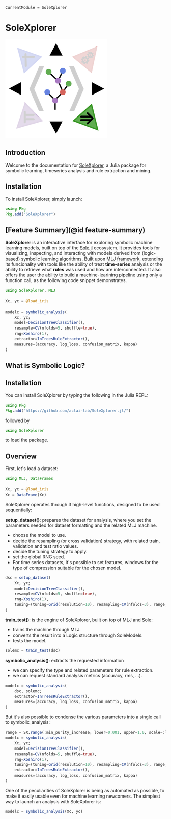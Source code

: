 ```@meta
CurrentModule = SoleXplorer
```

# SoleXplorer
![header](https://raw.githubusercontent.com/aclai-lab/SoleXplorer.jl/refs/heads/main/logo.png)

## Introduction

Welcome to the documentation for [SoleXplorer](https://github.com/aclai-lab/SoleXplorer.jl), a Julia package for symbolic learning, timeseries analysis and rule extraction and mining.

## Installation

To install SoleXplorer, simply launch:
```julia
using Pkg
Pkg.add("SoleXplorer")
```

## [Feature Summary](@id feature-summary)

<!-- * Provides tools for visualizing, inspecting, and interacting with models derived from (logic-based) symbolic learning algorithms.
* Enhance the workflow 

* Define atomic facts, called *items*, that can be true or false with respect to some instance data; for example, given a collection of signals `I=[[1,2,3], [4,5,6], [7,8,9]]`, an item `p` could encode the fact that `sum(I[2]) < 16`.
* Enhance the expressivity of each item and combine them in sets, called *itemsets*, leveraging more-than-propositional logical formalisms; considering the instance data `I` above, for example, an item `q` could encode the fact that `mean(I[3]) = 8` and `q and after p` encodes the fact that `q` is true for the i-th dimension of the instance and `p` is true at the same time on the (i+1)-th dimension.
* Extract the *association rules* hidden in data; for example, the rule `p => q` encodes the fact that, if `p` is true, then `q` is true too. The extraction process is easily configurable via a [`Miner`](@ref) object, and can be executed with the parallel implementation of state-of-the-art algorithms.
* Analyze and recap the extract rules in a succinct manner. -->

**SoleXplorer** is an interactive interface for exploring symbolic machine learning models, built on top of the [Sole.jl](https://github.com/aclai-lab/Sole.jl) ecosystem. It provides tools for visualizing, inspecting, and interacting with models derived from (logic-based) symbolic learning algorithms.
Built upon [MLJ framework](https://juliaai.github.io/MLJ.jl/stable/), extending its funcionality with tools like the ability of treat **time-series** analysis or the ability to retrieve what **rules** was used and how are interconnected.
It also offers the user the ability to build a machine-learining pipeline using only a function call, as the following code snippet demonstrates.

```julia
using SoleXplorer, MLJ

Xc, yc = @load_iris

modelc = symbolic_analysis(
    Xc, yc;
    model=DecisionTreeClassifier(),
    resample=CV(nfolds=5, shuffle=true),
    rng=Xoshiro(1),
    extractor=InTreesRuleExtractor(),
    measures=(accuracy, log_loss, confusion_matrix, kappa)      
)
```

## What is Symbolic Logic?

## Installation

You can install SoleXplorer by typing the following in the Julia REPL:
```julia
using Pkg
Pkg.add("https://github.com/aclai-lab/SoleXplorer.jl/")
```

followed by 
```julia
using SoleXplorer
```
to load the package.

## Overview
First, let's load a dataset:
```julia
using MLJ, DataFrames

Xc, yc = @load_iris
Xc = DataFrame(Xc)
```

SoleXplorer operates through 3 high-level functions, designed to be used sequentially:

**setup_dataset()**: prepares the dataset for analysis, where you set the parameters needed for dataset formatting and the related MLJ machine.
- choose the model to use.
- decide the resampling (or cross validation) strategy, with related train, validation and test ratio values.
- decide the tuning strategy to apply.
- set the global RNG seed.
- For time series datasets, it's possible to set features, windows for the type of compression suitable for the chosen model.

```julia
dsc = setup_dataset(
    Xc, yc;
    model=DecisionTreeClassifier(),
    resample=CV(nfolds=5, shuffle=true),
    rng=Xoshiro(1),
    tuning=(tuning=Grid(resolution=10), resampling=CV(nfolds=3), range, measure=accuracy, repeats=2)    
)
```

**train_test()**: is the engine of SoleXplorer, built on top of MLJ and Sole:
- trains the machine through MLJ.
- converts the result into a Logic structure through SoleModels.
- tests the model.

```julia
solemc = train_test(dsc)
```

**symbolic_analysis()**: extracts the requested information
- we can specify the type and related parameters for rule extraction.
- we can request standard analysis metrics (accuracy, rms, ...).

```julia
modelc = symbolic_analysis(
    dsc, solemc;
    extractor=InTreesRuleExtractor(),
    measures=(accuracy, log_loss, confusion_matrix, kappa)
)
```

But it's also possible to condense the various parameters into a single call to symbolic_analysis:

```julia
range = SX.range(:min_purity_increase; lower=0.001, upper=1.0, scale=:log)
modelc = symbolic_analysis(
    Xc, yc;
    model=DecisionTreeClassifier(),
    resample=CV(nfolds=5, shuffle=true),
    rng=Xoshiro(1),
    tuning=(tuning=Grid(resolution=10), resampling=CV(nfolds=3), range, measure=accuracy, repeats=2),
    extractor=InTreesRuleExtractor(),
    measures=(accuracy, log_loss, confusion_matrix, kappa)      
)
```

One of the peculiarities of SoleXplorer is being as automated as possible, to make it easily usable even for machine learning newcomers.
The simplest way to launch an analysis with SoleXplorer is:

```julia
modelc = symbolic_analysis(Xc, yc)
```



<!-- To start out, let's discuss the high-level functionality provided by the package, which hopefully will help direct you to more specific documentation for your use-case:

  * [`CSV.File`](@ref): the most commonly used function for ingesting delimited data; will read an entire data input or vector of data inputs, detecting number of columns and rows, along with the type of data for each column. Returns a `CSV.File` object, which is like a lightweight table/DataFrame. Assuming `file` is a variable of a `CSV.File` object, individual columns can be accessed like `file.col1`, `file[:col1]`, or `file["col"]`. You can see parsed column names via `file.names`. A `CSV.File` can also be iterated, where a `CSV.Row` is produced on each iteration, which allows access to each value in the row via `row.col1`, `row[:col1]`, or `row[1]`. You can also index a `CSV.File` directly, like `file[1]` to return the entire `CSV.Row` at the provided index/row number. Multiple threads will be used while parsing the input data if the input is large enough, and full return column buffers to hold the parsed data will be allocated. `CSV.File` satisfies the [Tables.jl](https://github.com/JuliaData/Tables.jl) "source" interface, and so can be passed to valid sink functions like `DataFrame`, `SQLite.load!`, `Arrow.write`, etc. Supports a number of keyword arguments to control parsing, column type, and other file metadata options.
  * [`CSV.read`](@ref): a convenience function identical to `CSV.File`, but used when a `CSV.File` will be passed directly to a sink function, like a `DataFrame`. In some cases, sinks may make copies of incoming data for their own safety; by calling `CSV.read(file, DataFrame)`, no copies of the parsed `CSV.File` will be made, and the `DataFrame` will take direct ownership of the `CSV.File`'s columns, which is more efficient than doing `CSV.File(file) |> DataFrame` which will result in an extra copy of each column being made. Keyword arguments are identical to `CSV.File`. Any valid Tables.jl sink function/table type can be passed as the 2nd argument. Like `CSV.File`, a vector of data inputs can be passed as the 1st argument, which will result in a single "long" table of all the inputs vertically concatenated. Each input must have identical schemas (column names and types).
  * [`CSV.Rows`](@ref): an alternative approach for consuming delimited data, where the input is only consumed one row at a time, which allows "streaming" the data with a lower memory footprint than `CSV.File`. Supports many of the same options as `CSV.File`, except column type handling is a little different. By default, every column type will be essentially `Union{Missing, String}`, i.e. no automatic type detection is done, but column types can be provided manually. Multithreading is not used while parsing. After constructing a `CSV.Rows` object, rows can be "streamed" by iterating, where each iteration produces a `CSV.Row2` object, which operates similar to `CSV.File`'s `CSV.Row` type where individual row values can be accessed via `row.col1`, `row[:col1]`, or `row[1]`. If each row is processed individually, additional memory can be saved by passing `reusebuffer=true`, which means a single buffer will be allocated to hold the values of only the currently iterated row. `CSV.Rows` also supports the Tables.jl interface and can also be passed to valid sink functions.
  * [`CSV.Chunks`](@ref): similar to `CSV.File`, but allows passing a `ntasks::Integer` keyword argument which will cause the input file to be "chunked" up into `ntasks` number of chunks. After constructing a `CSV.Chunks` object, each iteration of the object will return a `CSV.File` of the next parsed chunk. Useful for processing extremely large files in "chunks". Because each iterated element is a valid Tables.jl "source", `CSV.Chunks` satisfies the `Tables.partitions` interface, so sinks that can process input partitions can operate by passing `CSV.Chunks` as the "source".
  * [`CSV.write`](@ref): A valid Tables.jl "sink" function for writing any valid input table out in a delimited text format. Supports many options for controlling the output like delimiter, quote characters, etc. Writes data to an internal buffer, which is flushed out when full, buffer size is configurable. Also supports writing out partitioned inputs as separate output files, one file per input partition. To write out a `DataFrame`, for example, it's simply `CSV.write("data.csv", df)`, or to write out a matrix, it's `using Tables; CSV.write("data.csv", Tables.table(mat))`
  * [`CSV.RowWriter`](@ref): An alternative way to produce csv output; takes any valid Tables.jl input, and on each iteration, produces a single csv-formatted string from the input table's row.

That's quite a bit! Let's boil down a TL;DR:
  * Just want to read a delimited file or collection of files and do basic stuff with data? Use [`CSV.File(file)`](@ref CSV.File) or [`CSV.read(file, DataFrame)`](@ref CSV.read)
  * Don't need the data as a whole or want to stream through a large file row-by-row? Use [`CSV.Rows`](@ref).
  * Want to process a large file in "batches"/chunks? Use [`CSV.Chunks`](@ref).
  * Need to produce a csv? Use [`CSV.write`](@ref).
  * Want to iterate an input table and produce a single csv string per row? [`CSV.RowWriter`](@ref).

For the rest of the manual, we're going to have two big sections, *[Reading](@ref)* and *[Writing](@ref)* where we'll walk through the various options to `CSV.File`/`CSV.read`/`CSV.Rows`/`CSV.Chunks` and `CSV.write`/`CSV.RowWriter`.

```@contents
Pages = ["reading.md", "writing.md", "examples.md"]
``` -->